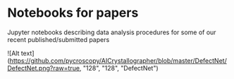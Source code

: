 # Notebooks for papers
Jupyter notebooks describing data analysis procedures for some of our recent published/submitted papers

![Alt text](https://github.com/pycroscopy/AICrystallographer/blob/master/DefectNet/DefectNet.png?raw=true, "128", "128", "DefectNet")

